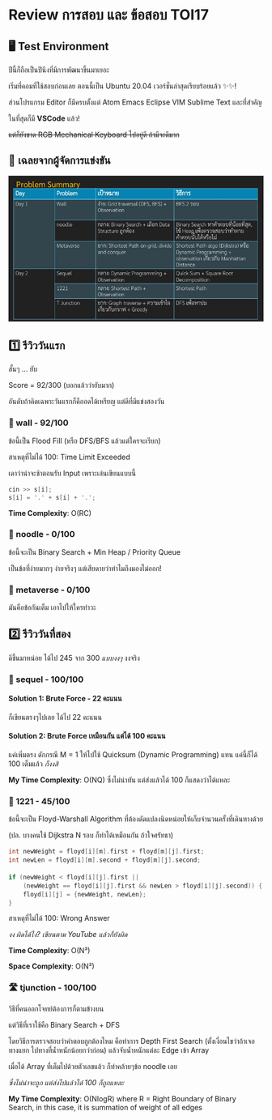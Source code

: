 # Review การสอบ และ ข้อสอบ TOI17

## 🖥️ Test Environment

ปีนี้ก็ถือเป็นปีนึงที่มีการพัฒนาขึ้นมาเยอะ

เริ่มที่คอมที่ใช้สอบก่อนเลย ตอนนี้เป็น Ubuntu 20.04 เวอร์ชั่นล่าสุดเรียบร้อยแล้ว ✨✨!

ส่วนโปรแกรม Editor ก็มีครบตั้งแต่ Atom Emacs Eclipse VIM Sublime Text และที่สำคัญ

ในที่สุดก็มี **VSCode** แล้ว!

~~แต่ก็ยังขาด RGB Mechanical Keyboard ไปอยู่ดี ถ้ามีจะดีมาก~~

## 📃 เฉลยจากผู้จัดการแข่งขัน

![](./images/problem_summary.jpeg)

## 1️⃣ รีวิววันแรก

สั้นๆ ... ยับ

Score = 92/300 (บอกแล้วว่ายับมาก)

อันดับถ้าคิดเฉพาะวันแรกก็คืออดได้เหรียญ แต่ดีที่มีแข่งสองวัน

### 🧱 wall - 92/100

ข้อนี้เป็น Flood Fill (หรือ DFS/BFS แล้วแต่ใครจะเรียก)

สาเหตุที่ไม่ได้ 100: Time Limit Exceeded

เดาว่าน่าจะช้าตอนรับ Input เพราะเล่นเขียนแบบนี้

```cpp
cin >> s[i];
s[i] = '.' + s[i] + '.';
```

**Time Complexity**: O(RC)

### 🍜 noodle - 0/100

ข้อนี้จะเป็น Binary Search + Min Heap / Priority Queue

เป็นข้อที่ง่ายมากๆ ง่ายจริงๆ แต่เสียดายว่าทำไมถึงมองไม่ออก!

### 🌌 metaverse - 0/100

มันคือข้อกันเต็ม เอาไปให้ใครทำวะ

## 2️⃣ รีวิววันที่สอง

ดีขึ้นมาหน่อย ได้ไป 245 จาก 300 _แบบงงๆ_ งงจริง

### 🧱 sequel - 100/100

#### Solution 1: Brute Force - 22 คะแนน

ก็เขียนตรงๆไปเลย ได้ไป 22 คะแนน

#### Solution 2: Brute Force เหมือนกัน แต่ได้ 100 คะแนน

แค่เพิ่มตรง ดักกรณี M = 1 ให้ไปใช้ Quicksum (Dynamic Programming) แทน แค่นี้ก็ได้ 100 เต็มแล้ว _ก็งงสิ_

**My Time Complexity**: O(NQ) ซึ่งไม่น่าทัน แต่ส่งแล้วได้ 100 ก็แสดงว่าได้แหละ

### 🛒 1221 - 45/100

ข้อนี้จะเป็น Floyd-Warshall Algorithm ที่ต้องดัดแปลงนิดหน่อยให้เก็บจำนวนครั้งที่เดินทางด้วย

(ปล. บางคนใช้ Dijkstra N รอบ ก็ทำได้เหมือนกัน ถ้าใจศรัทธา)

```cpp
int newWeight = floyd[i][m].first + floyd[m][j].first;
int newLen = floyd[i][m].second + floyd[m][j].second;

if (newWeight < floyd[i][j].first ||
    (newWeight == floyd[i][j].first && newLen > floyd[i][j].second)) {
    floyd[i][j] = {newWeight, newLen};
}
```

สาเหตุที่ไม่ได้ 100: Wrong Answer

_งง ผิดได้ไง? เขียนตาม YouTube แล้วก็ยังผิด_

**Time Complexity**: O(N³)

**Space Complexity**: O(N²)

### 🛣️ tjunction - 100/100

วิธีที่คนออกโจทย์ต้องการก็ตามข้างบน

แต่วิธีที่เราใช้คือ Binary Search + DFS

โดยวิธีการตรวจสอบว่าคำตอบถูกต้องไหม คือทำการ Depth First Search (ตั้งเงื่อนไขว่าถ้าเจอทางแยก ไปทางที่น้ำหนักน้อยกว่าก่อน) แล้วจับน้ำหนักแต่ละ Edge เข้า Array

เมื่อได้ Array ที่เต็มไปด้วยตัวเลขแล้ว ก็ทำคล้ายๆข้อ noodle เลย

_ซึ่งไม่น่าจะถูก แต่ส่งไปแล้วได้ 100 ก็ถูกแหละ_

**My Time Complexity**: O(NlogR) where R = Right Boundary of Binary Search, in this case, it is summation of weight of all edges
